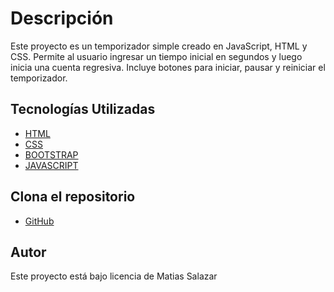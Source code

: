 # Descripción
Este proyecto es un temporizador simple creado en JavaScript, HTML y CSS. Permite al usuario ingresar un tiempo inicial en segundos y luego inicia una cuenta regresiva. Incluye botones para iniciar, pausar y reiniciar el temporizador.

## Tecnologías Utilizadas
- [HTML](https://developer.mozilla.org/en-US/docs/Web/HTML)
- [CSS](https://developer.mozilla.org/en-US/docs/Web/CSS)
- [BOOTSTRAP](https://getbootstrap.com/)
- [JAVASCRIPT](https://developer.mozilla.org/en-US/docs/Web/JavaScript)

## Clona el repositorio
- [GitHub](https://github.com/Matoma1607/proyectoTemporizador102i)

## Autor
Este proyecto está bajo licencia de Matias Salazar